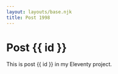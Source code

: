 ```yaml
---
layout: layouts/base.njk
title: Post 1998
---
```


# Post {{ id }}

This is post {{ id }} in my Eleventy project.
